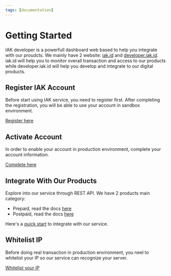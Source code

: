 ```yaml
---
tags: [documentation]
---
```


# Getting Started

IAK developer is a powerfull dashboard web based to help you integrate with our proudcts. We mainly have 2 
website: [iak.id](https://iak.id) and [developer.iak.id](https://developer.mobilepulsa.net). iak.id will help you to monitor overall transaction and access to our products while developer.iak.id will help you develop and integrate to our digital products. 

## Register IAK Account

Before start using IAK service, you need to register first.
After completing the registration, you will be able to use your account in sandbox environment.

[Register here](https://developer.mobilepulsa.net/signin)

## Activate Account

In order to enable your account in production environment, complete your account information.

[Complete here](https://developer.mobilepulsa.net/user_information)

## Integrate With Our Products

Explore into our service through REST API. We have 2 products main category:
- Prepaid, read the docs [here](docs/api-reference/docs/prepaid%20v1%20(legacy)/prepaid-flow.md)
- Postpaid, read the docs [here](docs/api-reference/docs/postpaid/postpaid-flow.md)

Here's a [quick start](integration/quick-start.md) to integrate with our service.

## Whitelist IP

Before doing real transaction in production environment, you neel to whitelist your IP so our service can recognize your server.

[Whitelist your IP](https://developer.mobilepulsa.net/production/ip)